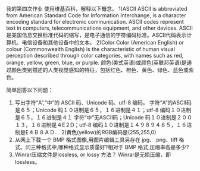 我的第四次作业
使用维基百科，解释以下概念。
1)ASCII   ASCII is abbreviated from American Standard Code for Information Interchange, is a character encoding standard for electronic communication. ASCII codes represent text in computers, telecommunications equipment, and other devices.  ASCII是美国信息交换标准代码的缩写，是电子通信的字符编码标准。ASCII代码表示计算机、电信设备和其他设备中的文本。
2)Color    Color (American English) or colour (Commonwealth English) is the characteristic of human visual perception described through color categories, with names such as red, orange, yellow, green, blue, or purple.                      颜色(美式英语)或颜色(英联邦英语)是通过颜色类别描述的人类视觉感知的特征，包括红色、橙色、黄色、绿色、蓝色或紫色。

简单回答以下问题：
1) 写出字符“A”,“中”的 ASCII 码、Unicode 码、utf-8 编码。
字符“A”的ASCII码是６５；Unicode 码１０进制是６５，１６进制是４１；utf-8 编码１０进制是６５，１６进制是４１
字符“中”无ASCII码；Unicode 码１０进制是２００１３，１６进制是４E２D；utf-8 编码１０进制是１４９８９４８５，１６进制是E４Ｂ８ＡＤ．
2)黄色(yellow)的RGB编码是(255,255,0)
3) 从网上下载一个 BMP 格式图像,用图片编辑工具另存在 jpg、 png、tiff 格式。问三种格式中,哪种格式显示质量好?相对于
BMP 格式,压缩率各是多少?
4) Winrar压缩文件是lossless, or lossy 方法？
Winrar是无损压缩，即lossless。

